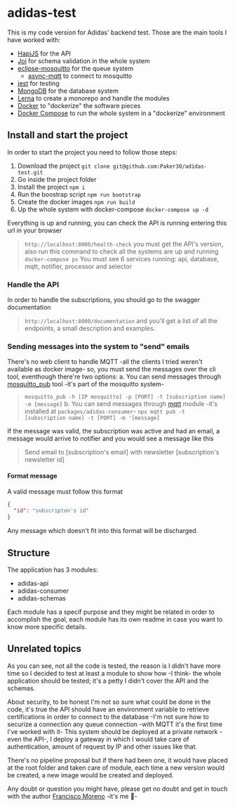 # adidas-test

This is my code version for Adidas' backend test. Those are the main tools I have worked with:

- [HapiJS](https://hapi.dev/) for the API
- [Joi](https://www.npmjs.com/package/joi) for schema validation in the whole system
- [eclipse-mosquitto](https://hub.docker.com/_/eclipse-mosquitto) for the queue system
  - [async-mqtt](https://www.npmjs.com/package/async-mqtt) to connect to mosquitto
- [jest](https://www.npmjs.com/package/jest) for testing
- [MongoDB](https://hub.docker.com/_/mongo) for the database system
- [Lerna](https://github.com/lerna/lerna) to create a monorepo and handle the modules
- [Docker](https://docs.docker.com/) to "dockerize" the software pieces
- [Docker Compose](https://docs.docker.com/compose/) to run the whole system in a "dockerize" environment

## Install and start the project

In order to start the project you need to follow those steps:

1. Download the project ```git clone git@github.com:Paker30/adidas-test.git```
2. Go inside the project folder
3. Install the project ```npm i```
4. Run the boostrap script ```npm run bootstrap```
5. Create the docker images ```npm run build```
6. Up the whole system with docker-compose ```docker-compose up -d```

Everything is up and running, you can check the API is running entering this url in your browser
> ```http://localhost:8000/health-check```
you must get the API's version, also run this command to check all the systems are up and running
> ```docker-compose ps```
You must see 6 services running: api, database, mqtt, notifier, processor and selector

### Handle the API

In order to handle the subscriptions, you should go to the swagger documentation
> ```http://localhost:8000/documentation```
and you'll get a list of all the endpoints, a small description and examples.

### Sending messages into the system to "send" emails

There's no web client to handle MQTT -all the clients I tried weren't available as docker image- so, you must send the messages over the cli tool, eventhough there're two options:
a. You can send messages through [mosquitto_pub](https://mosquitto.org/man/mosquitto_pub-1.html) tool -it's part of the mosquitto system-
> ```mosquitto_pub -h [IP mosquitto] -p [PORT] -t [subscription name] -m [message]```
b. You can send messages through [mqtt](https://www.npmjs.com/package/mqtt) module -it's installed at ```packages/adidas-consumer```-
> ```npx mqtt pub -t [subscription name] -t [PORT] -m '[message]```

If the message was valid, the subscription was active and had an email, a message would arrive to notifier and you would see a message like this
> Send email to [subscription's email] with newsletter [subscription's newsletter id]

#### Format message

A valid message must follow this format

```JSON
{
  "id": "subscripton's id"
}
```

Any message which doesn't fit into this format will be discharged.

## Structure

The application has 3 modules:

- adidas-api
- adidas-consumer
- adidas-schemas

Each module has a specif purpose and they might be related in order to accomplish the goal, each module has its own readme in case you want to know more specific details.

## Unrelated topics

As you can see, not all the code is tested, the reason is I didn't have more time so I decided to test at least a module to show how -I think- the whole application should be tested; it's a petty I didn't cover the API and the schemas.

About security, to be honest I'm not so sure what could be done in the code, it's true the API should have an environment variable to retrieve certifications in order to connect to the database -I'm not sure how to securize a connection any queue connection -with MQTT it's the first time I've worked with it- This system should be deployed at a private network -even the API-, I deploy a gateway in which I would take care of authentication, amount of request by IP and other issues like that.

There's no pipeline proposal but if there had been one, it would have placed at the root folder and taken care of module, each time a new version would be created, a new image would be created and deployed.

Any doubt or question you might have, please get no doubt and get in touch with the author [Francisco Moreno](morenocfrancisco86@gmail.com) -it's me :rofl:-
